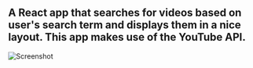 ## A React app that searches for videos based on user's search term and displays them in a nice layout. This app makes use of the YouTube API.

![Screenshot](../../blob/main/public/screenshot.png)
